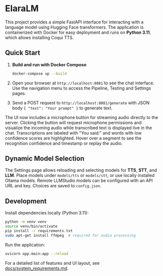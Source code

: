 # ElaraLM

This project provides a simple FastAPI interface for interacting with a language model using Hugging Face transformers. The application is containerized with Docker for easy deployment and runs on **Python&nbsp;3.11**, which allows installing Coqui TTS.

## Quick Start

1. **Build and run with Docker Compose**

   ```bash
   docker-compose up --build
   ```
   
2. Open your browser at `http://localhost:8081` to see the chat interface. Use the
   navigation menu to access the Pipeline, Testing and Settings pages.

3. Send a POST request to `http://localhost:8081/generate` with JSON body `{ "text": "Your prompt" }` to generate text.

The UI now includes a microphone button for streaming audio directly to the server. Clicking the button will request microphone permissions and visualize the incoming audio while transcribed text is displayed live in the chat.
Transcriptions are labeled with "You said:" and words with low confidence scores are highlighted. Hover over a segment to see the recognition confidence and timestamp or replay the audio.

## Dynamic Model Selection

The Settings page allows reloading and selecting models for **TTS**, **STT**, and **LLM**. Place models under `models/tts` or `models/stt`, or use locally installed Ollama models. Remote LLMStudio models can be configured with an API URL and key. Choices are saved to `config.json`.

## Development

Install dependencies locally (Python 3.11):

```bash
python -m venv venv
source venv/bin/activate
pip install -r requirements.txt
sudo apt-get install ffmpeg  # required for audio processing
```

Run the application:

```bash
uvicorn app.main:app --reload
```

For a detailed list of features and UI layout, see [docs/system_requirements.md](docs/system_requirements.md).
